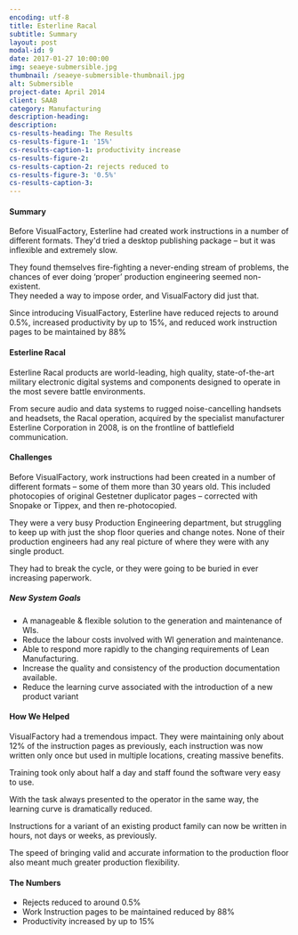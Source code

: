 ```yaml
---
encoding: utf-8
title: Esterline Racal
subtitle: Summary
layout: post
modal-id: 9
date: 2017-01-27 10:00:00
img: seaeye-submersible.jpg
thumbnail: /seaeye-submersible-thumbnail.jpg
alt: Submersible
project-date: April 2014
client: SAAB
category: Manufacturing
description-heading:
description:
cs-results-heading: The Results
cs-results-figure-1: '15%'
cs-results-caption-1: productivity increase
cs-results-figure-2:
cs-results-caption-2: rejects reduced to
cs-results-figure-3: '0.5%'
cs-results-caption-3:
---
```



#### Summary

Before VisualFactory, Esterline had created work instructions in a number of different formats. They'd tried a desktop publishing package – but it was inflexible and extremely slow.

They found themselves fire-fighting a never-ending stream of problems, the chances of ever doing ‘proper’ production engineering seemed non-existent.
<br>They needed a way to impose order, and VisualFactory did just that.

Since introducing VisualFactory, Esterline have reduced rejects to around 0.5%, increased productivity by up to 15%, and reduced work instruction pages to be maintained by 88%

#### Esterline Racal

Esterline Racal products are world-leading, high quality, state-of-the-art military electronic digital systems and components designed to operate in the most severe battle environments.

From secure audio and data systems to rugged noise-cancelling handsets and headsets, the Racal operation, acquired by the specialist manufacturer Esterline Corporation in 2008, is on the frontline of battlefield communication.

#### Challenges

Before VisualFactory, work instructions had been created in a number of different formats – some of them more than 30 years old. This included photocopies of original Gestetner duplicator pages – corrected with Snopake or Tippex, and then re-photocopied.

They were a very busy Production Engineering department, but struggling to keep up with just the shop floor queries and change notes. None of their production engineers had any real picture of where they were with any single product.

They had to break the cycle, or they were going to be buried in ever increasing paperwork.

##### New System Goals

* A manageable & flexible solution to the generation and maintenance of WIs.
* Reduce the labour costs involved with WI generation and maintenance.
* Able to respond more rapidly to the changing requirements of Lean Manufacturing.
* Increase the quality and consistency of the production documentation available.
* Reduce the learning curve associated with the introduction of a new product variant

#### How We Helped

VisualFactory had a tremendous impact. They were maintaining only about 12% of the instruction pages as previously, each instruction was now written only once but used in multiple locations, creating massive benefits.

Training took only about half a day and staff found the software very easy to use.

With the task always presented to the operator in the same way, the learning curve is dramatically reduced.

Instructions for a variant of an existing product family can now be written in hours, not days or weeks, as previously.

The speed of bringing valid and accurate information to the production floor also meant much greater production flexibility.

#### The Numbers

* Rejects reduced to around 0.5%
* Work Instruction pages to be maintained reduced by 88%
* Productivity increased by up to 15%